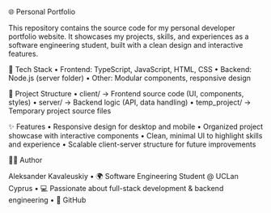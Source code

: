 🌐 Personal Portfolio

This repository contains the source code for my personal developer portfolio website. It showcases my projects, skills, and experiences as a software engineering student, built with a clean design and interactive features.

🚀 Tech Stack
	•	Frontend: TypeScript, JavaScript, HTML, CSS
	•	Backend: Node.js (server folder)
	•	Other: Modular components, responsive design

📂 Project Structure
	•	client/ → Frontend source code (UI, components, styles)
	•	server/ → Backend logic (API, data handling)
	•	temp_project/ → Temporary project source files

✨ Features
	•	Responsive design for desktop and mobile
	•	Organized project showcase with interactive components
	•	Clean, minimal UI to highlight skills and experience
	•	Scalable client-server structure for future improvements



👨‍💻 Author

Aleksander Kavaleuskiy
	•	🌍 Software Engineering Student @ UCLan Cyprus
	•	💻 Passionate about full-stack development & backend engineering
	•	🔗 GitHub
